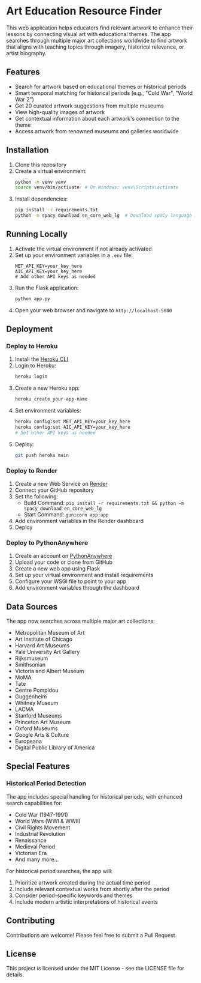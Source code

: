# Art Education Resource Finder

This web application helps educators find relevant artwork to enhance their lessons by connecting visual art with educational themes. The app searches through multiple major art collections worldwide to find artwork that aligns with teaching topics through imagery, historical relevance, or artist biography.

## Features

- Search for artwork based on educational themes or historical periods
- Smart temporal matching for historical periods (e.g., "Cold War", "World War 2")
- Get 20 curated artwork suggestions from multiple museums
- View high-quality images of artwork
- Get contextual information about each artwork's connection to the theme
- Access artwork from renowned museums and galleries worldwide

## Installation

1. Clone this repository
2. Create a virtual environment:
   ```bash
   python -m venv venv
   source venv/bin/activate  # On Windows: venv\Scripts\activate
   ```
3. Install dependencies:
   ```bash
   pip install -r requirements.txt
   python -m spacy download en_core_web_lg  # Download spaCy language model
   ```

## Running Locally

1. Activate the virtual environment if not already activated
2. Set up your environment variables in a `.env` file:
   ```
   MET_API_KEY=your_key_here
   AIC_API_KEY=your_key_here
   # Add other API keys as needed
   ```
3. Run the Flask application:
   ```bash
   python app.py
   ```
4. Open your web browser and navigate to `http://localhost:5000`

## Deployment

### Deploy to Heroku

1. Install the [Heroku CLI](https://devcenter.heroku.com/articles/heroku-cli)
2. Login to Heroku:
   ```bash
   heroku login
   ```
3. Create a new Heroku app:
   ```bash
   heroku create your-app-name
   ```
4. Set environment variables:
   ```bash
   heroku config:set MET_API_KEY=your_key_here
   heroku config:set AIC_API_KEY=your_key_here
   # Set other API keys as needed
   ```
5. Deploy:
   ```bash
   git push heroku main
   ```

### Deploy to Render

1. Create a new Web Service on [Render](https://render.com)
2. Connect your GitHub repository
3. Set the following:
   - Build Command: `pip install -r requirements.txt && python -m spacy download en_core_web_lg`
   - Start Command: `gunicorn app:app`
4. Add environment variables in the Render dashboard
5. Deploy

### Deploy to PythonAnywhere

1. Create an account on [PythonAnywhere](https://www.pythonanywhere.com)
2. Upload your code or clone from GitHub
3. Create a new web app using Flask
4. Set up your virtual environment and install requirements
5. Configure your WSGI file to point to your app
6. Add environment variables through the dashboard

## Data Sources

The app now searches across multiple major art collections:

- Metropolitan Museum of Art
- Art Institute of Chicago
- Harvard Art Museums
- Yale University Art Gallery
- Rijksmuseum
- Smithsonian
- Victoria and Albert Museum
- MoMA
- Tate
- Centre Pompidou
- Guggenheim
- Whitney Museum
- LACMA
- Stanford Museums
- Princeton Art Museum
- Oxford Museums
- Google Arts & Culture
- Europeana
- Digital Public Library of America

## Special Features

### Historical Period Detection

The app includes special handling for historical periods, with enhanced search capabilities for:

- Cold War (1947-1991)
- World Wars (WWI & WWII)
- Civil Rights Movement
- Industrial Revolution
- Renaissance
- Medieval Period
- Victorian Era
- And many more...

For historical period searches, the app will:
1. Prioritize artwork created during the actual time period
2. Include relevant contextual works from shortly after the period
3. Consider period-specific keywords and themes
4. Include modern artistic interpretations of historical events

## Contributing

Contributions are welcome! Please feel free to submit a Pull Request.

## License

This project is licensed under the MIT License - see the LICENSE file for details.
